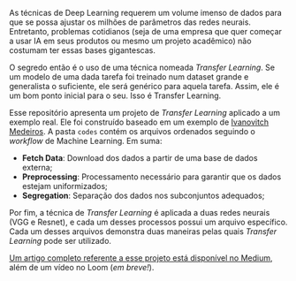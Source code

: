 
As técnicas de Deep Learning requerem um volume imenso de dados para que se possa ajustar os milhões de parâmetros das redes neurais. Entretanto, problemas cotidianos (seja de uma empresa que quer começar a usar IA em seus produtos ou mesmo um projeto acadêmico) não costumam ter essas bases gigantescas.

O segredo então é o uso de uma técnica nomeada _Transfer Learning_. Se um modelo de uma dada tarefa foi treinado num dataset grande e generalista o suficiente, ele será genérico para aquela tarefa. Assim, ele é um bom ponto inicial para o seu. Isso é Transfer Learning.

Esse repositório apresenta um projeto de _Transfer Learning_ aplicado a um exemplo real. Ele foi construído baseado em um exemplo de [Ivanovitch Medeiros](https://github.com/ivanovitchm/embedded.ai/blob/main/lessons/week_10/TransferLearning.ipynb). A pasta `codes` contém os arquivos ordenados seguindo o _workflow_ de Machine Learning. Em suma:
- **Fetch Data**: Download dos dados a partir de uma base de dados externa;
- **Preprocessing**: Processamento necessário para garantir que os dados estejam uniformizados;
- **Segregation**: Separação dos dados nos subconjuntos adequados;

Por fim, a técnica de _Transfer Learning_ é aplicada a duas redes neurais (VGG e Resnet), e cada um desses processos possui um arquivo específico. Cada um desses arquivos demonstra duas maneiras pelas quais _Transfer Learning_ pode ser utilizado.

[Um artigo completo referente a esse projeto está disponível no Medium](https://medium.com/@mateus.d.assis.silva/transfer-learning-com-vgg16-e-resnet50-39e58c3e84c3), além de um vídeo no Loom (_em breve!_).
